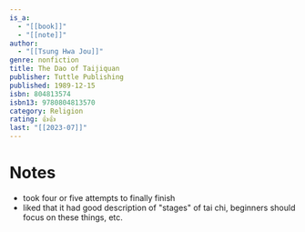 ```yaml
---
is_a:
  - "[[book]]"
  - "[[note]]"
author:
  - "[[Tsung Hwa Jou]]"
genre: nonfiction
title: The Dao of Taijiquan
publisher: Tuttle Publishing
published: 1989-12-15
isbn: 804813574
isbn13: 9780804813570
category: Religion
rating: 👍👍
last: "[[2023-07]]"
---
```

# Notes
- took four or five attempts to finally finish
- liked that it had good description of "stages" of tai chi, beginners should focus on these things, etc.
